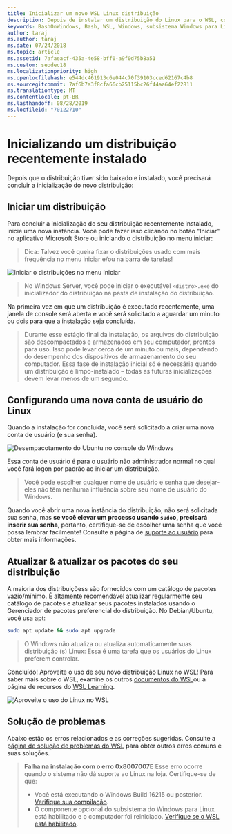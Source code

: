 ```yaml
---
title: Inicializar um novo WSL Linux distribuição
description: Depois de instalar um distribuição do Linux para o WSL, conclua a inicialização seguindo estas etapas simples
keywords: BashOnWindows, Bash, WSL, Windows, subsistema Windows para Linux, windowssubsystem, Ubuntu, Debian, Suse, Windows 10
author: taraj
ms.author: taraj
ms.date: 07/24/2018
ms.topic: article
ms.assetid: 7afaeacf-435a-4e58-bff0-a9f0d75b8a51
ms.custom: seodec18
ms.localizationpriority: high
ms.openlocfilehash: e544dc461913c6e044c70f39103cced62167c4b8
ms.sourcegitcommit: 7af6b7a3f8cfa66cb25115bc26f44aa64ef22811
ms.translationtype: MT
ms.contentlocale: pt-BR
ms.lasthandoff: 08/28/2019
ms.locfileid: "70122710"
---
```

# <a name="initializing-a-newly-installed-distro"></a>Inicializando um distribuição recentemente instalado
Depois que o distribuição tiver sido baixado e instalado, você precisará concluir a inicialização do novo distribuição:

## <a name="launch-a-distro"></a>Iniciar um distribuição
Para concluir a inicialização do seu distribuição recentemente instalado, inicie uma nova instância. Você pode fazer isso clicando no botão "Iniciar" no aplicativo Microsoft Store ou iniciando o distribuição no menu iniciar:

> Dica: Talvez você queira fixar o distribuições usado com mais frequência no menu iniciar e/ou na barra de tarefas!

![Iniciar o distribuições no menu iniciar](media/start-menu.png)

> No Windows Server, você pode iniciar o executável `<distro>.exe` do inicializador do distribuição na pasta de instalação do distribuição.

Na primeira vez em que um distribuição é executado recentemente, uma janela de console será aberta e você será solicitado a aguardar um minuto ou dois para que a instalação seja concluída.

> Durante esse estágio final da instalação, os arquivos do distribuição são descompactados e armazenados em seu computador, prontos para uso. Isso pode levar cerca de um minuto ou mais, dependendo do desempenho dos dispositivos de armazenamento do seu computador. Essa fase de instalação inicial só é necessária quando um distribuição é limpo-instalado – todas as futuras inicializações devem levar menos de um segundo.

## <a name="setting-up-a-new-linux-user-account"></a>Configurando uma nova conta de usuário do Linux

Quando a instalação for concluída, você será solicitado a criar uma nova conta de usuário (e sua senha). 

![Desempacotamento do Ubuntu no console do Windows](media/UbuntuInstall.png)

Essa conta de usuário é para o usuário não administrador normal no qual você fará logon por padrão ao iniciar um distribuição.

> Você pode escolher qualquer nome de usuário e senha que desejar-eles não têm nenhuma influência sobre seu nome de usuário do Windows. 

Quando você abrir uma nova instância do distribuição, não será solicitada sua senha, mas **se você elevar um processo usando `sudo`o, precisará inserir sua senha**, portanto, certifique-se de escolher uma senha que você possa lembrar facilmente! Consulte a página de [suporte ao usuário](user-support.md) para obter mais informações.

## <a name="update--upgrade-your-distros-packages"></a>Atualizar & atualizar os pacotes do seu distribuição

A maioria dos distribuiçõess são fornecidos com um catálogo de pacotes vazio/mínimo. É altamente recomendável atualizar regularmente seu catálogo de pacotes e atualizar seus pacotes instalados usando o Gerenciador de pacotes preferencial do distribuição. No Debian/Ubuntu, você usa apt:

```bash
sudo apt update && sudo apt upgrade
```

> O Windows não atualiza ou atualiza automaticamente suas distribuição (s) Linux: Essa é uma tarefa que os usuários do Linux preferem controlar.

Concluído! Aproveite o uso de seu novo distribuição Linux no WSL! Para saber mais sobre o WSL, examine os outros [documentos do WSL](https://aka.ms/wsldocs)ou a página de recursos do [WSL Learning](https://aka.ms/learnwsl).

![Aproveite o uso do Linux no WSL](media/linux-on-wsl.png)

## <a name="troubleshooting"></a>Solução de problemas

Abaixo estão os erros relacionados e as correções sugeridas. Consulte a [página de solução de problemas do WSL](troubleshooting.md) para obter outros erros comuns e suas soluções.

> **Falha na instalação com o erro 0x8007007E** Esse erro ocorre quando o sistema não dá suporte ao Linux na loja.  Certifique-se de que:
> * Você está executando o Windows Build 16215 ou posterior. [Verifique sua compilação](troubleshooting.md#check-your-build-number).
> * O componente opcional do subsistema do Windows para Linux está habilitado e o computador foi reiniciado.  [Verifique se o WSL está habilitado](troubleshooting.md#confirm-wsl-is-enabled).
